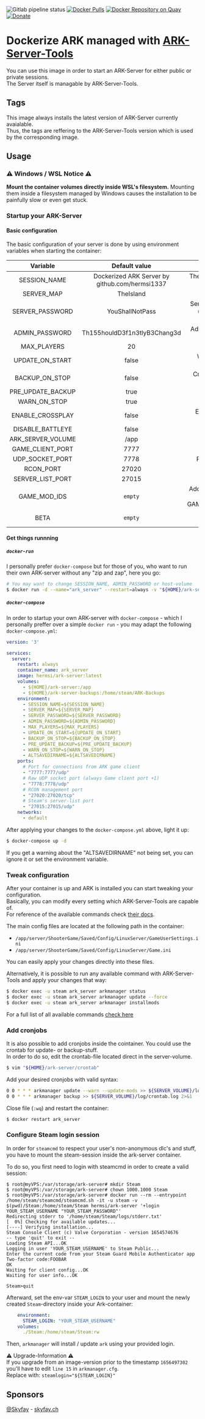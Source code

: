 ![Gitlab pipeline status](https://img.shields.io/gitlab/pipeline-status/hermsi1337/docker-ark-server?branch=master&style=flat-square)
[![Docker Pulls](https://img.shields.io/docker/pulls/hermsi/ark-server?label=hub.docker.com%20pulls&style=flat-square)](https://hub.docker.com/r/hermsi/ark-server)
[![Docker Repository on Quay](https://img.shields.io/badge/Quay.io-Repository-blue)](https://quay.io/repository/hermsi1337/ark-server)
[![Donate](https://img.shields.io/badge/Donate-PayPal-blue.svg)](https://www.paypal.com/cgi-bin/webscr?cmd=_s-xclick&hosted_button_id=T85UYT37P3YNJ&source=url)

# Dockerize ARK managed with [ARK-Server-Tools](https://github.com/arkmanager/ark-server-tools)

You can use this image in order to start an ARK-Server for either public or private sessions.   
The Server itself is managable by ARK-Server-Tools.

## Tags

This image always installs the latest version of ARK-Server currently avaialable.   
Thus, the tags are reffering to the ARK-Server-Tools version which is used by the corresponding image.

## Usage

### ⚠️ Windows / WSL Notice ⚠️

**Mount the container volumes directly inside WSL's filesystem.** Mounting them inside a filesystem managed by Windows causes the installation to be painfully slow or even get stuck.

### Startup your ARK-Server

#### Basic configuration

The basic configuration of your server is done by using environment variables when starting the container:

| Variable | Default value | Explanation |
|:-----------------:|:----------------------------------------------:|:------------------------------------------------------------------------------------------------------------------------------------:|
| SESSION_NAME | Dockerized ARK Server by github.com/hermsi1337 | The name of your ARK-session which is visible in game when searching for servers |
| SERVER_MAP | TheIsland | Desired map you want to play |
| SERVER_PASSWORD | YouShallNotPass | Server password which is required to join your session. (overwrite with empty string if you want to disable password authentication) |
| ADMIN_PASSWORD | Th155houldD3f1n3tlyB3Chang3d | Admin-password in order to access the admin console of ARK |
| MAX_PLAYERS | 20 | Maximum number of players to join your session |
| UPDATE_ON_START | false | Whether you want to update the ARK-server upon startup or not |
| BACKUP_ON_STOP | false | Create a backup before gracefully stopping the ARK-server |
| PRE_UPDATE_BACKUP | true | Create a backup before updating ARK-server |
| WARN_ON_STOP | true | Broadcast a warning upon graceful shutdown |
| ENABLE_CROSSPLAY | false | Enable crossplay. When enabled battleye should be disabled as it likes to disconnect epic players |
| DISABLE_BATTLEYE | false | Disable Battleye protection |
| ARK_SERVER_VOLUME | /app | Path where the server-files are stored |
| GAME_CLIENT_PORT | 7777 | Exposed game-client port |
| UDP_SOCKET_PORT | 7778 | Raw UDP socket port (always Game client port +1) |
| RCON_PORT | 27020 | Exposed RCON port |
| SERVER_LIST_PORT | 27015 | Exposed server-list port |
| GAME_MOD_IDS | `empty` |  Additional game-mods you want to install, seperated by comma. (e.g. GAME_MOD_IDS=487516323,487516324,487516325) |
| BETA | `empty` | Specify the beta version if necessary. (e.g. BETA=preaquatica) |

#### Get things runnning

##### `docker-run`

I personally prefer `docker-compose` but for those of you, who want to run their own ARK-server without any "zip and zap", here you go:
```bash
# You may want to change SESSION_NAME, ADMIN_PASSWORD or host-volume
$ docker run -d --name="ark_server" --restart=always -v "${HOME}/ark-server:/app" -e SESSION_NAME="Awesome ARK is awesome" -e ADMIN_PASSWORD="FooB4r" hermsi/ark-server:latest
```

##### `docker-compose`

In order to startup your own ARK-server with `docker-compose` - which I personally preffer over a simple `docker run` - you may adapt the following `docker-compose.yml`:
```yml
version: '3'

services:
  server:
    restart: always
    container_name: ark_server
    image: hermsi/ark-server:latest
    volumes:
      - ${HOME}/ark-server:/app
      - ${HOME}/ark-server-backups:/home/steam/ARK-Backups
    environment:
      - SESSION_NAME=${SESSION_NAME}
      - SERVER_MAP=${SERVER_MAP}
      - SERVER_PASSWORD=${SERVER_PASSWORD}
      - ADMIN_PASSWORD=${ADMIN_PASSWORD}
      - MAX_PLAYERS=${MAX_PLAYERS}
      - UPDATE_ON_START=${UPDATE_ON_START}
      - BACKUP_ON_STOP=${BACKUP_ON_STOP}
      - PRE_UPDATE_BACKUP=${PRE_UPDATE_BACKUP}
      - WARN_ON_STOP=${WARN_ON_STOP}
      - ALTSAVEDIRNAME=${ALTSAVEDIRNAME}
    ports:
      # Port for connections from ARK game client
      - "7777:7777/udp"
      # Raw UDP socket port (always Game client port +1)
      - "7778:7778/udp"
      # RCON management port
      - "27020:27020/tcp"
      # Steam's server-list port
      - "27015:27015/udp"
    networks:
      - default
```

After applying your changes to the `docker-compose.yml` above, light it up:
```bash
$ docker-compose up -d
```
If you get a warning about the "ALTSAVEDIRNAME" not being set, you can ignore it or set the environment variable.

### Tweak configuration

After your container is up and ARK is installed you can start tweaking your configuration.   
Basically, you can modify every setting which ARK-Server-Tools are capable of.   
For reference of the available commands check [their docs](https://github.com/FezVrasta/ark-server-tools#configuration).   

The main config files are located at the following path in the container:

* `/app/server/ShooterGame/Saved/Config/LinuxServer/GameUserSettings.ini`   
* `/app/server/ShooterGame/Saved/Config/LinuxServer/Game.ini`

You can easily apply your changes directly into these files.

Alternatively, it is possible to run any available command with ARK-Server-Tools and apply your changes that way:

```bash
$ docker exec -u steam ark_server arkmanager status
$ docker exec -u steam ark_server arkmanager update --force
$ docker exec -u steam ark_server arkmanager installmods
```

For a full list of all available commands [check here](https://github.com/FezVrasta/ark-server-tools#commands-acting-on-instances)

### Add cronjobs

It is also possible to add cronjobs inside the cointainer. You could use the crontab for update- or backup-stuff.   
In order to do so, edit the crontab-file located direct in the server-volume.

```bash
$ vim "${HOME}/ark-server/crontab"
```

Add your desired cronjobs with valid syntax:

```bash
0 0 * * * arkmanager update --warn --update-mods >> ${SERVER_VOLUME}/log/crontab.log 2>&1
0 0 * * * arkmanager backup >> ${SERVER_VOLUME}/log/crontab.log 2>&1
````

Close file (`:wq`) and restart the container:

```bash
$ docker restart ark_server
```

### Configure Steam login session
  
In order for `steamcmd` to respect your user's non-anonymous dlc's and stuff, you have to mount the steam-session inside the ark-server container.

To do so, you first need to login with steamcmd in order to create a valid session:

```shell
$ root@myVPS:/var/storage/ark-server# mkdir Steam
$ root@myVPS:/var/storage/ark-server# chown 1000.1000 Steam
$ root@myVPS:/var/storage/ark-server# docker run --rm --entrypoint /home/steam/steamcmd/steamcmd.sh -it -u steam -v $(pwd)/Steam:/home/steam/Steam hermsi/ark-server '+login YOUR_STEAM_USERNAME "YOUR_STEAM_PASSWORD"'
Redirecting stderr to '/home/steam/Steam/logs/stderr.txt'
[  0%] Checking for available updates...
[----] Verifying installation...
Steam Console Client (c) Valve Corporation - version 1654574676
-- type 'quit' to exit --
Loading Steam API...OK
Logging in user 'YOUR_STEAM_USERNAME' to Steam Public...
Enter the current code from your Steam Guard Mobile Authenticator app
Two-factor code:FOOBAR
OK
Waiting for client config...OK
Waiting for user info...OK

Steam>quit
```

Afterward, set the env-var `STEAM_LOGIN` to your user and mount the newly created `Steam`-directory inside your Ark-container:

```yaml
    environment:
      STEAM_LOGIN: "YOUR_STEAM_USERNAME"
    volumes:
      ./Steam:/home/steam/Steam:rw
```

Then, `arkmanager` will install / update `ark` using your provided login.

⚠️ Upgrade-Information ⚠️    
If you upgrade from an image-version prior to the timestamp `1656497302` you'll have to edit `line 15` in `arkmanager.cfg`.  
Replace with: `steamlogin="${STEAM_LOGIN}"`

## Sponsors

[@Skyfay](https://github.com/Skyfay) - [skyfay.ch](https://skyfay.ch)
